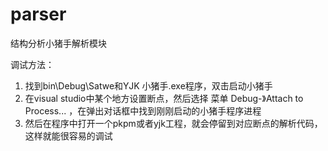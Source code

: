 # parser
结构分析小猪手解析模块

调试方法：
1. 找到bin\Debug\Satwe和YJK 小猪手.exe程序，双击启动小猪手
2. 在visual studio中某个地方设置断点，然后选择 菜单 Debug-》Attach to Process... ，在弹出对话框中找到刚刚启动的小猪手程序进程
3. 然后在程序中打开一个pkpm或者yjk工程，就会停留到对应断点的解析代码，这样就能很容易的调试
